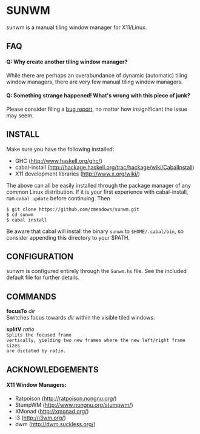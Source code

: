 # SUNWM

sunwm is a manual tiling window manager for X11/Linux.

## FAQ

#### Q: Why create another tiling window manager?
While there are perhaps an overabundance of dynamic (automatic) tiling window managers, there are very few manual tiling window managers.


#### Q: Something strange happened! What's wrong with this piece of junk?
Please consider filing a [bug report](https://github.com/zmeadows/sunwm/issues), no matter how insignificant the issue may seem.


## INSTALL

Make sure you have the following installed:

* GHC (http://www.haskell.org/ghc/)
* cabal-install (http://hackage.haskell.org/trac/hackage/wiki/CabalInstall)
* X11 development libraries (http://www.x.org/wiki/)

The above can all be easily installed through the package manager of any common Linux distribution. If it is your first experience with cabal-install, run <code>cabal update</code> before continuing. Then

<pre><code>$ git clone https://github.com/zmeadows/sunwm.git
$ cd sunwm
$ cabal install</pre></code>

Be aware that cabal will install the binary <code>sunwm</code> to <code>$HOME/.cabal/bin</code>, so consider appending this directory to your $PATH.

## CONFIGURATION

sunwm is configured entirely through the <code>Sunwm.hs</code> file. See the included default file for further details.

## COMMANDS

<b>focusTo</b> <i>dir</i> <br />
    Switches focus towards <i>dir</i> within the visible tiled windows.

<b>splitV</b> <i>ratio</i> <br />
<code>Splits the focused frame vertically, yielding two new frames where the new left/right frame sizes are dictated by <i>ratio</i>.</code>


## ACKNOWLEDGEMENTS

#### X11 Window Managers:

* Ratpoison (http://ratpoison.nongnu.org/)
* StumpWM (http://www.nongnu.org/stumpwm/)
* XMonad (http://xmonad.org/)
* i3 (http://i3wm.org/)
* dwm (http://dwm.suckless.org/)
